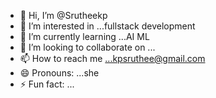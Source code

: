 - 👋 Hi, I’m @Srutheekp
- 👀 I’m interested in ...fullstack development
- 🌱 I’m currently learning ...AI ML
- 💞️ I’m looking to collaborate on ...
- 📫 How to reach me ...kpsruthee@gmail.com
- 😄 Pronouns: ...she
- ⚡ Fun fact: ...

<!---
Srutheekp/Srutheekp is a ✨ special ✨ repository because its `README.md` (this file) appears on your GitHub profile.
You can click the Preview link to take a look at your changes.
--->
